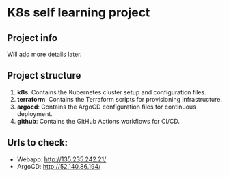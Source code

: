 # K8s self learning project

## Project info

Will add more details later.

## Project structure
1. **k8s**: Contains the Kubernetes cluster setup and configuration files.
2. **terraform**: Contains the Terraform scripts for provisioning infrastructure.
3. **argocd**: Contains the ArgoCD configuration files for continuous deployment.
4. **github**: Contains the GitHub Actions workflows for CI/CD.

## Urls to check:
- Webapp: http://135.235.242.21/
- ArgoCD: http://52.140.86.194/